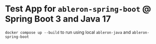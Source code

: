 # Test App for `ableron-spring-boot` @ Spring Boot 3 and Java 17

`docker compose up --build` to run using local `ableron-java` and `ableron-spring-boot`
